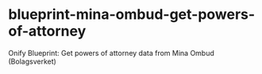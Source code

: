 # blueprint-mina-ombud-get-powers-of-attorney
Onify Blueprint: Get powers of attorney data from Mina Ombud (Bolagsverket)
